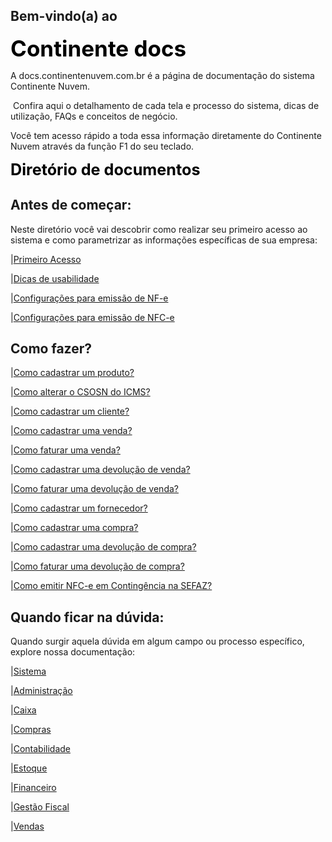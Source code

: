 ## Bem-vindo(a) ao 

<span style="margin-botton:5px;font-weight:bold;font-size:2.5em;color:black">Continente docs </span>

A docs.continentenuvem.com.br é a página de documentação do sistema Continente Nuvem.

 Confira aqui o detalhamento de cada tela e processo do sistema, dicas de utilização, FAQs e conceitos de negócio.

Você tem acesso rápido a toda essa informação diretamente do Continente Nuvem através da função F1 do seu teclado. 

<span style="margin-botton:5px;font-weight:bold;font-size:1.8em;color:Black">Diretório de documentos </span>

## Antes de começar:

Neste diretório você vai descobrir como realizar seu primeiro acesso ao sistema e como parametrizar as informações específicas de sua empresa:

|[Primeiro Acesso](primeiro_acesso.md)

|[Dicas de usabilidade](dicas.md)

|[Configurações para emissão de NF-e](configuracoes_emissao_nfe.md)

|[Configurações para emissão de NFC-e](configuracoes_emissao_nfce.md)



## Como fazer?

|[Como cadastrar um produto?](como_fazer_cadastrar_produto.md)

|[Como alterar o CSOSN do ICMS?](como_fazer_alterar_CSOSN_ICMS.md)

|[Como cadastrar um cliente?](como_fazer_cadastrar_cliente.md)

|[Como cadastrar uma venda?](como_fazer_cadastrar_venda.md)

|[Como faturar uma venda?](como_fazer_faturar_venda.md)

|[Como cadastrar uma devolução de venda?](como_fazer_cadastrar_devolucao_venda.md)

|[Como faturar uma devolução de venda?](como_fazer_faturar_devolucao_venda.md)

|[Como cadastrar um fornecedor?](como_fazer_cadastrar_fornecedor.md)

|[Como cadastrar uma compra?](como_fazer_cadastrar_compra.md)

|[Como cadastrar uma devolução de compra?](como_fazer_cadastrar_devolucao_compra.md)

|[Como faturar uma devolução de compra?](como_fazer_faturar_devolucao_compra.md)

|[Como emitir NFC-e em Contingência na SEFAZ?](como_fazer_ativar_contingencia_ncfe.md)

## Quando ficar na dúvida:

Quando surgir aquela dúvida em algum campo ou processo específico, explore nossa documentação:

|[Sistema](sistema.md)

|[Administração](administracao.md)

|[Caixa](caixa.md)

|[Compras](compras.md)

|[Contabilidade](contabilidade.md)

|[Estoque](estoque.md)

|[Financeiro](financeiro.md)

|[Gestão Fiscal](gestao_fiscal.md)

|[Vendas](vendas.md)

